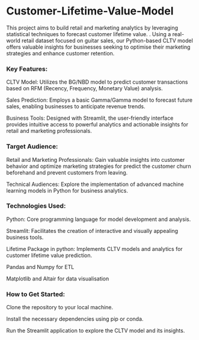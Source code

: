 # Customer-Lifetime-Value-Model
This project aims to build retail and marketing analytics by leveraging statistical techniques to forecast customer lifetime value. . Using a real-world retail dataset focused on guitar sales, our Python-based CLTV model offers valuable insights for businesses seeking to optimise their marketing strategies and enhance customer retention.

### Key Features:
CLTV Model: Utilizes the BG/NBD model to predict customer transactions based on RFM (Recency, Frequency, Monetary Value) analysis.

Sales Prediction: Employs a basic Gamma/Gamma model to forecast future sales, enabling businesses to anticipate revenue trends.

Business Tools: Designed with Streamlit, the user-friendly interface provides intuitive access to powerful analytics and actionable insights for retail and marketing professionals.

### Target Audience:
Retail and Marketing Professionals: Gain valuable insights into customer behavior and optimize marketing strategies for predict the customer churn beforehand and prevent customers from leaving.

Technical Audiences: Explore the implementation of advanced machine learning models in Python for business analytics.

### Technologies Used:
Python: Core programming language for model development and analysis.

Streamlit: Facilitates the creation of interactive and visually appealing business tools.

Lifetime Package in python: Implements CLTV models and analytics for customer lifetime value prediction.

Pandas and Numpy for ETL

Matplotlib and Altair for data visualisation


### How to Get Started:
Clone the repository to your local machine.

Install the necessary dependencies using pip or conda.

Run the Streamlit application to explore the CLTV model and its insights.

